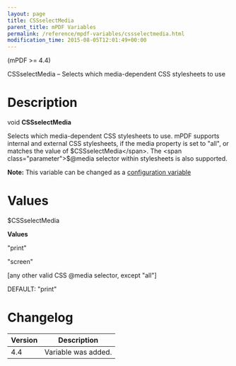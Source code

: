 ```yaml
---
layout: page
title: CSSselectMedia
parent_title: mPDF Variables
permalink: /reference/mpdf-variables/cssselectmedia.html
modification_time: 2015-08-05T12:01:49+00:00
---
```


(mPDF >= 4.4)

CSSselectMedia – Selects which media-dependent CSS stylesheets to use

# Description

void **CSSselectMedia**

Selects which media-dependent CSS stylesheets to use. mPDF supports internal and external CSS stylesheets, if the
media property is set to "all", or matches the value of <span class="parameter">$CSSselectMedia</span>. The
<span class="parameter">$@media</span> selector within stylesheets is also supported.

<div class="alert alert-info" role="alert">
	<strong>Note:</strong> This variable can be changed as a
    <a href="{{ "/configuration/configuration-v7-x.html" | prepend: site.baseurl }}">configuration variable</a>
</div>

# Values

<span class="parameter">$CSSselectMedia</span>  

**Values**

"print"

"screen"

[any other valid CSS @media selector, except "all"]

<span class="smallblock">DEFAULT</span>: "print"

# Changelog

<table class="table"> <thead>
<tr> <th>Version</th><th>Description</th> </tr>
</thead> <tbody>
<tr>
<td>4.4</td>
<td>Variable was added.</td>
</tr>
</tbody> </table>

